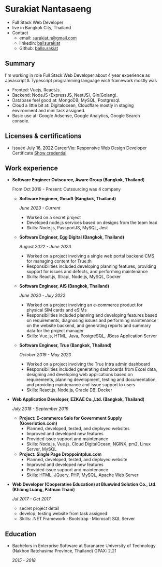 # Surakiat Nantasaeng
- Full Stack Web Developer
- live in Bangkok City, Thailand
- Contact
  - email: [surakiat.n@gmail.com](mailto:surakiat.n@gmail.com)
  - linkedin: [ballsurakiat](https://www.linkedin.com/in/ballsurakiat)
  - Github: [ballsurakiat](https://github.com/ballsurakiat)

## Summary
I'm working in role Full Stack Web Developer about 4 year experience as Javascript & Typescript programming language wich framework mostly was 
- Fronted: Vuejs, ReactJs.
- Backend: NodeJS (ExpressJS, NestJS), Gin(Golang).
- Database feel good at: MongoDB, MySQL, Postgresql.
- Cloud a little bit at: Digitalocean, Cloudflare mostly in staging environment and mini task assigned.
- Basic use at: Google Adsense, Google Analytics, Google Search console.

## Licenses & certifications
- Issued July 16, 2022 CareerVio: Responsive Web Design Developer Certificate [Show credential](https://learn.careervio.com/certification/fcc7725b852-2049-40d9-a43b-dc4585de2639/responsive-web-design)

## Work experience
- **Software Engineer Outsource, Aware Group (Bangkok, Thailand)**

  From Oct 2019 - Present: Outsourcing was 4 company
  
  - **Software Engineer, Gosoft (Bangkok, Thailand)**
    
    *June 2023 - Current*

    - Worked on a secret project
    - Developed node.js services based on designs from the team lead
    - Skills: Node.js, PassportJS, MySQL, Jest


  - **Software Engineer, Egg Digital (Bangkok, Thailand)**
    
    *August 2022 - June 2023*

    - Worked on a project involving a single web portal backend CMS for managing content for True.th
    - Responsibilities included developing planning features, providing support for issues and defects, and performing maintenance
    - Skills: React.js, Strapi, Node.js, MySQL, Docker


  - **Software Engineer, AIS (Bangkok, Thailand)**
    
    *June 2020 - July 2022*

    - Worked on a project involving an e-commerce product for physical SIM cards and eSIMs
    - Responsibilities included planning and developing features based on requirements, diagnosing issues and performing maintenance on the website backend, and generating reports and summary data for the project manager
    - Skills: Vue.js, HTML, Java, PostgreSQL, JBoss Application Server

  - **Software Engineer, True (Bangkok, Thailand)**
    
    *October 2019 - May 2020*

    - Worked on a project involving the True Intra admin dashboard
    - Responsibilities included generating dashboards from Excel data, designing and developing web applications based on requirements, planning development, testing and documentation, and providing maintenance and issue support to users
    - Skills: React.js, Node.js, Oracle DB, Docker

- **Web Application Developer, EZKAE Co.,Ltd. (Bangkok, Thailand)**
  
  *July 2018 - September 2019*

  - **Project: E-commerce Sale for Government Supply (Goverlution.com)**
      - Planned, developed, tested, and deployed websites
      - Improved and developed new features
      - Provided issue support and maintenance
      - Skills: Node.js, Vue.js, Cloud DigitalOcean, NGINX, pm2, Linux Server, MySQL
  - **Project: Single Page Droppointplus.com**
      - Planned, developed, tested, and deployed website
      - Improved and developed new features
      - Provided issue support and maintenance
      - Skills: HTML, JQuery, PHP, MySQL, Apache Web Server

- **Web Developer (Cooperative Education) at Bluewind Solution Co., Ltd. (Khlong Luang, Pathum Thani)**
  
  *Jul 2017 - Oct 2017*
   - secret project detail
   - develop, testing website from task assigned
   - Skills: .NET Framework · Bootstrap · Microsoft SQL Server

## Education
- Bachelors in Enterprise Software at Suranaree University of Technology (Nakhon Ratchasima Province, Thailand) GPAX: 2.21
  
  *2015 - 2018*
